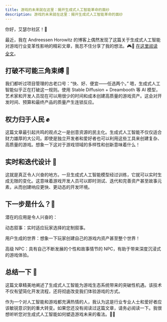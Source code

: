 ```yaml
---
title: 游戏的未来就在这里：揭开生成式人工智能革命的面纱
description: 游戏的未来就在这里：揭开生成式人工智能革命的面纱
---
```


你好，艾瑟尔社区！👋

最近，我在 Andreessen Horowitz 的博客上偶然发现了这篇关于生成式人工智能对游戏行业变革性影响的精彩文章，我忍不住分享了我的想法。🎮🔗 [在这里阅读全文](https://a16z.com/the-generative-ai-revolution-in-games/)。

## 打破不可能三角束缚 📐

我们都听过项目管理的古老口号：“快、好、便宜——任选两个。” 嗯，生成式人工智能似乎正在打破这一规则。使用 Stable Diffusion + Dreambooth 等 AI 模型，艺术家和开发人员现在可以用很少的时间和成本创建高质量的游戏资产。这会对开发时间、预算和最终产品的质量产生连锁反应。

## 权力归于人民 ✊

这篇文章最引起共鸣的观点之一是创意资源的民主化。生成式人工智能不仅仅适合财力雄厚的大公司。即使是独立开发者和爱好者也可以利用这些工具来创建复杂、高质量的游戏。想象一下这对于游戏领域的多样性和创新意味着什么！

## 实时和迭代设计 🔄

这就是真正令人兴奋的地方。一旦生成式人工智能模型经过训练，它就可以实时生成无限的变化。这意味着游戏开发人员可以即时测试、迭代和完善资产甚至故事元素，从而创建响应更快、更动态的开发环境。

## 下一步是什么？🚀

潜在的应用是令人兴奋的：

动态叙事：实时适应玩家选择的定制叙事。

用户生成的世界：想象一下玩家创建自己的游戏内资产甚至整个世界！

高级 NPC：具有自己不断发展的个性和故事情节的 NPC，有助于带来深度沉浸式的游戏体验。

## 总结一下 🌟

这篇文章精美地阐述了生成式人工智能为游戏生态系统带来的突破性机遇。该技术不仅有望简化开发流程，还将彻底改变我们体验游戏的方式。

作为一个对人工智能和游戏都充满热情的人，我认为这是行业专业人士和爱好者应该敏锐意识到的重大转变。如果您还没有阅读过这篇文章，请务必阅读一下。我很想听听您对生成式人工智能如何塑造游戏未来的看法。🤔💬
